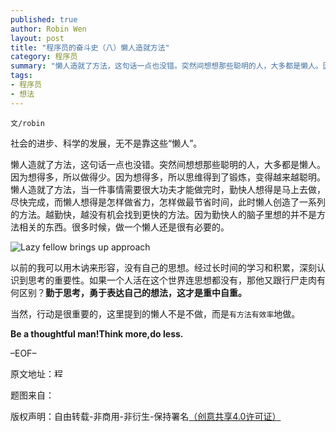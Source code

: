 ```yaml
---
published: true
author: Robin Wen
layout: post
title: "程序员的奋斗史（八）懒人造就方法"
category: 程序员
summary: "懒人造就了方法，这句话一点也没错。突然间想想那些聪明的人，大多都是懒人。因为想得多，所以做得少。因为想得多，所以思维得到了锻炼，变得越来越聪明。懒人造就了方法，当一件事情需要很大功夫才能做完时，勤快人想得是马上去做，尽快完成，而懒人想得是怎样做省力，怎样做最节省时间，此时懒人创造了一系列的方法。越勤快，越没有机会找到更快的方法。因为勤快人的脑子里想的并不是方法相关的东西。很多时候，做一个懒人还是很有必要的。"
tags: 
- 程序员
- 想法
---
```


`文/robin`

社会的进步、科学的发展，无不是靠这些“懒人”。

懒人造就了方法，这句话一点也没错。突然间想想那些聪明的人，大多都是懒人。因为想得多，所以做得少。因为想得多，所以思维得到了锻炼，变得越来越聪明。懒人造就了方法，当一件事情需要很大功夫才能做完时，勤快人想得是马上去做，尽快完成，而懒人想得是怎样做省力，怎样做最节省时间，此时懒人创造了一系列的方法。越勤快，越没有机会找到更快的方法。因为勤快人的脑子里想的并不是方法相关的东西。很多时候，做一个懒人还是很有必要的。

![ Lazy fellow brings up approach](https://cdn.dbarobin.com/ZE1HTs8.jpg)

以前的我可以用木讷来形容，没有自己的思想。经过长时间的学习和积累，深刻认识到思考的重要性。如果一个人活在这个世界连思想都没有，那他又跟行尸走肉有何区别？**勤于思考，勇于表达自己的想法，这才是重中自重。**

当然，行动是很重要的，这里提到的懒人不是不做，而是`有方法有效率`地做。

**Be a thoughtful man!Think more,do less.**

–EOF–

原文地址：<a href="http://blog.csdn.net/justdb/article/details/7988620" target="_blank"><img src="https://cdn.dbarobin.com/BROigUO.jpg" title="程序员的奋斗史（八）懒人造就方法" height="16px" width="16px" border="0" alt="程序员的奋斗史（八）懒人造就方法" /></a>

题图来自：<a href="http://kapilarambam.blogspot.jp/2011/10/mellow-mellow-lazy-fellow.html" target="_blank"><img src="https://cdn.dbarobin.com/zOeiV4B.png" title="" border="0" alt="" height="16px" width="16px" /></a>

版权声明：自由转载-非商用-非衍生-保持署名<a href="http://creativecommons.org/licenses/by-nc-nd/4.0/deed.zh" target="_blank">（创意共享4.0许可证）</a>
